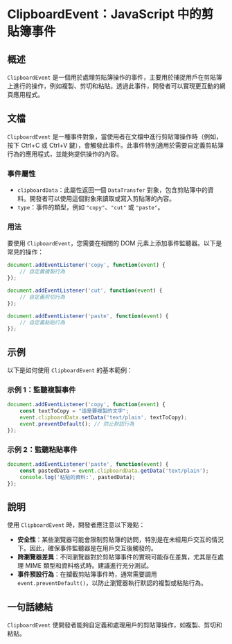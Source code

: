 <!--
Meta Description: # ClipboardEvent：JavaScript 中的剪貼簿事件 ## 概述 `ClipboardEvent` 是一個用於處理剪貼簿操作的事件，主要用於捕捉用戶在剪貼簿上進行的操作，例如複製、剪切和粘貼。透過此事件，開發者可以實現更互動的網頁應用程式。 ## 文檔 `ClipboardEven...
Meta Keywords: event, clipboardevent, document, addeventlistener, function
-->

# ClipboardEvent：JavaScript 中的剪貼簿事件

## 概述
`ClipboardEvent` 是一個用於處理剪貼簿操作的事件，主要用於捕捉用戶在剪貼簿上進行的操作，例如複製、剪切和粘貼。透過此事件，開發者可以實現更互動的網頁應用程式。

## 文檔
`ClipboardEvent` 是一種事件對象，當使用者在文檔中進行剪貼簿操作時（例如，按下 Ctrl+C 或 Ctrl+V 鍵），會觸發此事件。此事件特別適用於需要自定義剪貼簿行為的應用程式，並能夠提供操作的內容。

### 事件屬性
- `clipboardData`：此屬性返回一個 `DataTransfer` 對象，包含剪貼簿中的資料。開發者可以使用這個對象來讀取或寫入剪貼簿的內容。
- `type`：事件的類型，例如 `"copy"`、`"cut"` 或 `"paste"`。

### 用法
要使用 `ClipboardEvent`，您需要在相關的 DOM 元素上添加事件監聽器。以下是常見的操作：

```javascript
document.addEventListener('copy', function(event) {
    // 自定義複製行為
});

document.addEventListener('cut', function(event) {
    // 自定義剪切行為
});

document.addEventListener('paste', function(event) {
    // 自定義粘貼行為
});
```

## 示例
以下是如何使用 `ClipboardEvent` 的基本範例：

### 示例 1：監聽複製事件
```javascript
document.addEventListener('copy', function(event) {
    const textToCopy = "這是要複製的文字";
    event.clipboardData.setData('text/plain', textToCopy);
    event.preventDefault(); // 防止默認行為
});
```

### 示例 2：監聽粘貼事件
```javascript
document.addEventListener('paste', function(event) {
    const pastedData = event.clipboardData.getData('text/plain');
    console.log('粘貼的資料:', pastedData);
});
```

## 說明
使用 `ClipboardEvent` 時，開發者應注意以下幾點：

- **安全性**：某些瀏覽器可能會限制剪貼簿的訪問，特別是在未經用戶交互的情況下。因此，確保事件監聽器是在用戶交互後觸發的。
- **跨瀏覽器差異**：不同瀏覽器對於剪貼簿事件的實現可能存在差異，尤其是在處理 MIME 類型和資料格式時。建議進行充分測試。
- **事件預設行為**：在攔截剪貼簿事件時，通常需要調用 `event.preventDefault()`，以防止瀏覽器執行默認的複製或粘貼行為。

## 一句話總結
`ClipboardEvent` 使開發者能夠自定義和處理用戶的剪貼簿操作，如複製、剪切和粘貼。